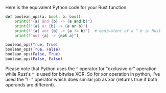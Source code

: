  Here is the equivalent Python code for your Rust function:

```python
def boolean_ops(a: bool, b: bool):
    print(f"{a} and {b} -> {a and b}")
    print(f"{a} or {b} -> {a or b}")
    print(f"{a} xor {b} -> {a != b}")  # equivalent of a ^ b in Rust
    print(f"not {a} -> {not a}")

boolean_ops(True, True)
boolean_ops(True, False)
boolean_ops(False, True)
boolean_ops(False, False)
```

Please note that Python uses the `^` operator for "exclusive or" operation while Rust's `^` is used for bitwise XOR. So for xor operation in python, I've used the "!=" operator which does similar job as xor (returns true if both operands are different).
